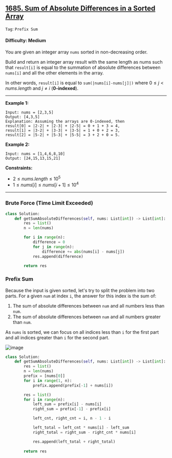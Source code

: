 ## [1685. Sum of Absolute Differences in a Sorted Array](https://leetcode.com/problems/sum-of-absolute-differences-in-a-sorted-array)

```Tag```: ```Prefix Sum```

#### Difficulty: Medium

You are given an integer array ```nums``` sorted in non-decreasing order.

Build and return an integer array result with the same length as nums such that ```result[i]``` is equal to the summation of absolute differences between ```nums[i]``` and all the other elements in the array.

In other words, ```result[i]``` is equal to ```sum(|nums[i]-nums[j]|)``` where $0 \le j \lt nums.length$ and $j \neq i$ (__0-indexed__).

---

__Example 1:__
```
Input: nums = [2,3,5]
Output: [4,3,5]
Explanation: Assuming the arrays are 0-indexed, then
result[0] = |2-2| + |2-3| + |2-5| = 0 + 1 + 3 = 4,
result[1] = |3-2| + |3-3| + |3-5| = 1 + 0 + 2 = 3,
result[2] = |5-2| + |5-3| + |5-5| = 3 + 2 + 0 = 5.
```

__Example 2:__
```
Input: nums = [1,4,6,8,10]
Output: [24,15,13,15,21]
```

__Constraints:__

- $2 \le nums.length \le 10^5$
- $1 \le nums[i] \le nums[i + 1] \le 10^4$

---

### Brute Force (Time Limit Exceeded)

```Python
class Solution:
    def getSumAbsoluteDifferences(self, nums: List[int]) -> List[int]:
        res = list()
        n = len(nums)

        for i in range(n):
            difference = 0
            for j in range(n):
                difference += abs(nums[i] - nums[j])
            res.append(difference)
        
        return res
```

### Prefix Sum

Because the input is given sorted, let's try to split the problem into two parts. For a given ```num``` at index ```i```, the answer for this index is the sum of:

1. The sum of absolute differences between ```num``` and all numbers less than ```num```.
2. The sum of absolute differences between ```num``` and all numbers greater than ```num```.

As ```nums``` is sorted, we can focus on all indices less than ```i``` for the first part and all indices greater than ```i``` for the second part.

![image](https://leetcode.com/problems/sum-of-absolute-differences-in-a-sorted-array/Figures/1685/1.png)

```Python
class Solution:
    def getSumAbsoluteDifferences(self, nums: List[int]) -> List[int]:
        res = list()
        n = len(nums)
        prefix = [nums[0]]
        for i in range(1, n):
            prefix.append(prefix[-1] + nums[i])

        res = list()
        for i in range(n):
            left_sum = prefix[i] - nums[i]
            right_sum = prefix[-1] - prefix[i]

            left_cnt, right_cnt = i, n - 1 - i

            left_total = left_cnt * nums[i] - left_sum
            right_total = right_sum - right_cnt * nums[i]

            res.append(left_total + right_total)
        
        return res
```
